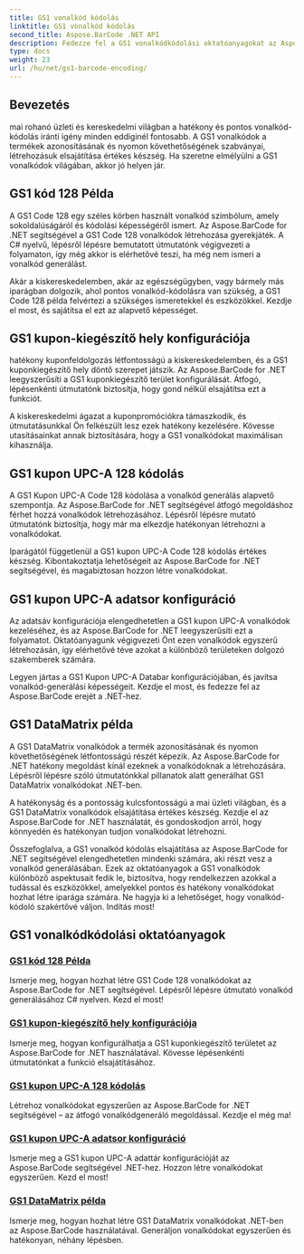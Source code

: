 ```yaml
---
title: GS1 vonalkód kódolás
linktitle: GS1 vonalkód kódolás
second_title: Aspose.BarCode .NET API
description: Fedezze fel a GS1 vonalkódkódolási oktatóanyagokat az Aspose.BarCode-hoz .NET-ben. Hozzon létre könnyedén GS1 Code 128, UPC-A és DataMatrix vonalkódokat. Kezd el most!
type: docs
weight: 23
url: /hu/net/gs1-barcode-encoding/
---
```


## Bevezetés
mai rohanó üzleti és kereskedelmi világban a hatékony és pontos vonalkód-kódolás iránti igény minden eddiginél fontosabb. A GS1 vonalkódok a termékek azonosításának és nyomon követhetőségének szabványai, létrehozásuk elsajátítása értékes készség. Ha szeretne elmélyülni a GS1 vonalkódok világában, akkor jó helyen jár.

## GS1 kód 128 Példa

A GS1 Code 128 egy széles körben használt vonalkód szimbólum, amely sokoldalúságáról és kódolási képességéről ismert. Az Aspose.BarCode for .NET segítségével a GS1 Code 128 vonalkódok létrehozása gyerekjáték. A C# nyelvű, lépésről lépésre bemutatott útmutatónk végigvezeti a folyamaton, így még akkor is elérhetővé teszi, ha még nem ismeri a vonalkód generálást.

Akár a kiskereskedelemben, akár az egészségügyben, vagy bármely más iparágban dolgozik, ahol pontos vonalkód-kódolásra van szükség, a GS1 Code 128 példa felvértezi a szükséges ismeretekkel és eszközökkel. Kezdje el most, és sajátítsa el ezt az alapvető képességet.

## GS1 kupon-kiegészítő hely konfigurációja

hatékony kuponfeldolgozás létfontosságú a kiskereskedelemben, és a GS1 kuponkiegészítő hely döntő szerepet játszik. Az Aspose.BarCode for .NET leegyszerűsíti a GS1 kuponkiegészítő terület konfigurálását. Átfogó, lépésenkénti útmutatónk biztosítja, hogy gond nélkül elsajátítsa ezt a funkciót.

A kiskereskedelmi ágazat a kuponpromóciókra támaszkodik, és útmutatásunkkal Ön felkészült lesz ezek hatékony kezelésére. Kövesse utasításainkat annak biztosítására, hogy a GS1 vonalkódokat maximálisan kihasználja.

## GS1 kupon UPC-A 128 kódolás

A GS1 Kupon UPC-A Code 128 kódolása a vonalkód generálás alapvető szempontja. Az Aspose.BarCode for .NET segítségével átfogó megoldáshoz férhet hozzá vonalkódok létrehozásához. Lépésről lépésre mutató útmutatónk biztosítja, hogy már ma elkezdje hatékonyan létrehozni a vonalkódokat.

Iparágától függetlenül a GS1 kupon UPC-A Code 128 kódolás értékes készség. Kibontakoztatja lehetőségeit az Aspose.BarCode for .NET segítségével, és magabiztosan hozzon létre vonalkódokat.

## GS1 kupon UPC-A adatsor konfiguráció

Az adatsáv konfigurációja elengedhetetlen a GS1 kupon UPC-A vonalkódok kezeléséhez, és az Aspose.BarCode for .NET leegyszerűsíti ezt a folyamatot. Oktatóanyagunk végigvezeti Önt ezen vonalkódok egyszerű létrehozásán, így elérhetővé téve azokat a különböző területeken dolgozó szakemberek számára.

Legyen jártas a GS1 Kupon UPC-A Databar konfigurációjában, és javítsa vonalkód-generálási képességeit. Kezdje el most, és fedezze fel az Aspose.BarCode erejét a .NET-hez.

## GS1 DataMatrix példa

A GS1 DataMatrix vonalkódok a termék azonosításának és nyomon követhetőségének létfontosságú részét képezik. Az Aspose.BarCode for .NET hatékony megoldást kínál ezeknek a vonalkódoknak a létrehozására. Lépésről lépésre szóló útmutatónkkal pillanatok alatt generálhat GS1 DataMatrix vonalkódokat .NET-ben.

A hatékonyság és a pontosság kulcsfontosságú a mai üzleti világban, és a GS1 DataMatrix vonalkódok elsajátítása értékes készség. Kezdje el az Aspose.BarCode for .NET használatát, és gondoskodjon arról, hogy könnyedén és hatékonyan tudjon vonalkódokat létrehozni.

Összefoglalva, a GS1 vonalkód kódolás elsajátítása az Aspose.BarCode for .NET segítségével elengedhetetlen mindenki számára, aki részt vesz a vonalkód generálásában. Ezek az oktatóanyagok a GS1 vonalkódok különböző aspektusait fedik le, biztosítva, hogy rendelkezzen azokkal a tudással és eszközökkel, amelyekkel pontos és hatékony vonalkódokat hozhat létre iparága számára. Ne hagyja ki a lehetőséget, hogy vonalkód-kódoló szakértővé váljon. Indítás most!
## GS1 vonalkódkódolási oktatóanyagok
### [GS1 kód 128 Példa](./gs1-code-128-example/)
Ismerje meg, hogyan hozhat létre GS1 Code 128 vonalkódokat az Aspose.BarCode for .NET segítségével. Lépésről lépésre útmutató vonalkód generálásához C# nyelven. Kezd el most!
### [GS1 kupon-kiegészítő hely konfigurációja](./gs1-coupon-supplement-space-configuration/)
Ismerje meg, hogyan konfigurálhatja a GS1 kuponkiegészítő területet az Aspose.BarCode for .NET használatával. Kövesse lépésenkénti útmutatónkat a funkció elsajátításához.
### [GS1 kupon UPC-A 128 kódolás](./gs1-coupon-upc-a-code-128-encoding/)
Létrehoz vonalkódokat egyszerűen az Aspose.BarCode for .NET segítségével – az átfogó vonalkódgeneráló megoldással. Kezdje el még ma!
### [GS1 kupon UPC-A adatsor konfiguráció](./gs1-coupon-upc-a-databar-configuration/)
Ismerje meg a GS1 kupon UPC-A adattár konfigurációját az Aspose.BarCode segítségével .NET-hez. Hozzon létre vonalkódokat egyszerűen. Kezd el most!
### [GS1 DataMatrix példa](./gs1-datamatrix-example/)
Ismerje meg, hogyan hozhat létre GS1 DataMatrix vonalkódokat .NET-ben az Aspose.BarCode használatával. Generáljon vonalkódokat egyszerűen és hatékonyan, néhány lépésben.